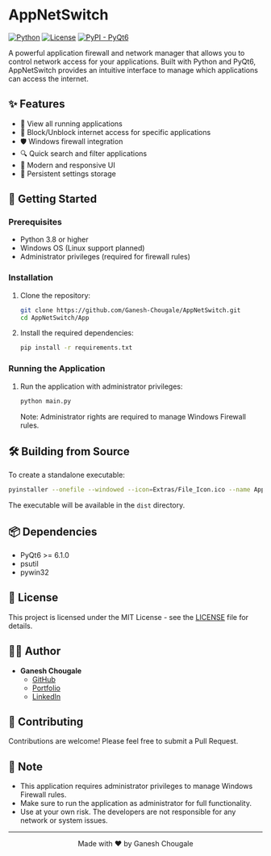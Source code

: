 # AppNetSwitch

[![Python](https://img.shields.io/badge/python-3.8%2B-blue)](https://www.python.org/)
[![License](https://img.shields.io/badge/License-MIT-green.svg)](https://opensource.org/licenses/MIT)
[![PyPI - PyQt6](https://img.shields.io/badge/PyQt6-6.1.0-41cd52)](https://pypi.org/project/PyQt6/)

A powerful application firewall and network manager that allows you to control network access for your applications. Built with Python and PyQt6, AppNetSwitch provides an intuitive interface to manage which applications can access the internet.

## ✨ Features

- 📱 View all running applications
- 🔄 Block/Unblock internet access for specific applications
- 🛡️ Windows firewall integration
- 🔍 Quick search and filter applications
- 🎨 Modern and responsive UI
- 💾 Persistent settings storage

## 🚀 Getting Started

### Prerequisites

- Python 3.8 or higher
- Windows OS (Linux support planned)
- Administrator privileges (required for firewall rules)

### Installation

1. Clone the repository:
   ```bash
   git clone https://github.com/Ganesh-Chougale/AppNetSwitch.git
   cd AppNetSwitch/App
   ```

2. Install the required dependencies:
   ```bash
   pip install -r requirements.txt
   ```

### Running the Application

1. Run the application with administrator privileges:
   ```bash
   python main.py
   ```

   Note: Administrator rights are required to manage Windows Firewall rules.

## 🛠️ Building from Source

To create a standalone executable:

```bash
pyinstaller --onefile --windowed --icon=Extras/File_Icon.ico --name AppNetSwitch main.py
```

The executable will be available in the `dist` directory.

## 📦 Dependencies

- PyQt6 >= 6.1.0
- psutil
- pywin32

## 📝 License

This project is licensed under the MIT License - see the [LICENSE](LICENSE) file for details.

## 👨‍💻 Author

- **Ganesh Chougale**
  - [GitHub](https://github.com/Ganesh-Chougale)
  - [Portfolio](https://ganesh-chougale.github.io/)
  - [LinkedIn](https://www.linkedin.com/in/ganesh-chougale-512449215/)

## 🤝 Contributing

Contributions are welcome! Please feel free to submit a Pull Request.

## 📌 Note

- This application requires administrator privileges to manage Windows Firewall rules.
- Make sure to run the application as administrator for full functionality.
- Use at your own risk. The developers are not responsible for any network or system issues.

---

<div align="center">
  Made with ❤️ by Ganesh Chougale
</div>
